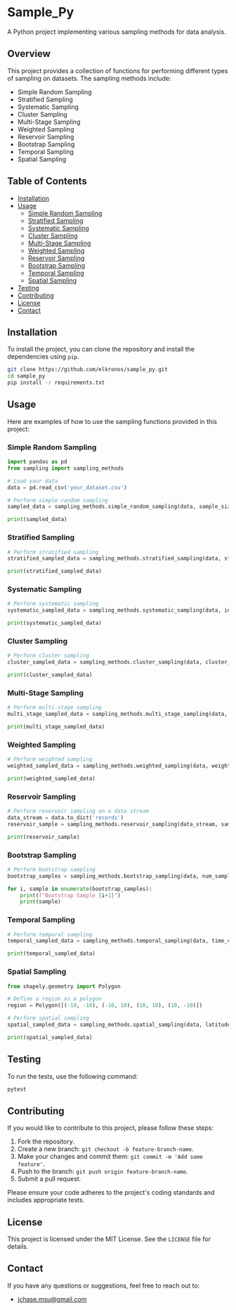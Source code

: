 # Sample_Py

A Python project implementing various sampling methods for data analysis.

## Overview

This project provides a collection of functions for performing different types of sampling on datasets. The sampling methods include:

- Simple Random Sampling
- Stratified Sampling
- Systematic Sampling
- Cluster Sampling
- Multi-Stage Sampling
- Weighted Sampling
- Reservoir Sampling
- Bootstrap Sampling
- Temporal Sampling
- Spatial Sampling

## Table of Contents

- [Installation](#installation)
- [Usage](#usage)
  - [Simple Random Sampling](#simple-random-sampling)
  - [Stratified Sampling](#stratified-sampling)
  - [Systematic Sampling](#systematic-sampling)
  - [Cluster Sampling](#cluster-sampling)
  - [Multi-Stage Sampling](#multi-stage-sampling)
  - [Weighted Sampling](#weighted-sampling)
  - [Reservoir Sampling](#reservoir-sampling)
  - [Bootstrap Sampling](#bootstrap-sampling)
  - [Temporal Sampling](#temporal-sampling)
  - [Spatial Sampling](#spatial-sampling)
- [Testing](#testing)
- [Contributing](#contributing)
- [License](#license)
- [Contact](#contact)

## Installation

To install the project, you can clone the repository and install the dependencies using `pip`.

```bash
git clone https://github.com/elkronos/sample_py.git
cd sample_py
pip install -r requirements.txt
```

## Usage

Here are examples of how to use the sampling functions provided in this project:

### Simple Random Sampling

```python
import pandas as pd
from sampling import sampling_methods

# Load your data
data = pd.read_csv('your_dataset.csv')

# Perform simple random sampling
sampled_data = sampling_methods.simple_random_sampling(data, sample_size=100, seed=42)

print(sampled_data)
```

### Stratified Sampling

```python
# Perform stratified sampling
stratified_sampled_data = sampling_methods.stratified_sampling(data, strata_column='category', sample_size=50, seed=42)

print(stratified_sampled_data)
```

### Systematic Sampling

```python
# Perform systematic sampling
systematic_sampled_data = sampling_methods.systematic_sampling(data, interval=10, seed=42)

print(systematic_sampled_data)
```

### Cluster Sampling

```python
# Perform cluster sampling
cluster_sampled_data = sampling_methods.cluster_sampling(data, cluster_column='cluster_id', num_clusters=5, seed=42)

print(cluster_sampled_data)
```

### Multi-Stage Sampling

```python
# Perform multi-stage sampling
multi_stage_sampled_data = sampling_methods.multi_stage_sampling(data, cluster_column='cluster_id', num_clusters=5, stage_two_sample_size=10, seed=42)

print(multi_stage_sampled_data)
```

### Weighted Sampling

```python
# Perform weighted sampling
weighted_sampled_data = sampling_methods.weighted_sampling(data, weights_column='weights', sample_size=100, seed=42)

print(weighted_sampled_data)
```

### Reservoir Sampling

```python
# Perform reservoir sampling on a data stream
data_stream = data.to_dict('records')
reservoir_sample = sampling_methods.reservoir_sampling(data_stream, sample_size=100, seed=42)

print(reservoir_sample)
```

### Bootstrap Sampling

```python
# Perform bootstrap sampling
bootstrap_samples = sampling_methods.bootstrap_sampling(data, num_samples=10, sample_size=100, seed=42)

for i, sample in enumerate(bootstrap_samples):
    print(f"Bootstrap Sample {i+1}")
    print(sample)
```

### Temporal Sampling

```python
# Perform temporal sampling
temporal_sampled_data = sampling_methods.temporal_sampling(data, time_column='timestamp', start_time=pd.Timestamp('2021-01-01'), end_time=pd.Timestamp('2021-12-31'), interval=7, sample_size=10, seed=42)

print(temporal_sampled_data)
```

### Spatial Sampling

```python
from shapely.geometry import Polygon

# Define a region as a polygon
region = Polygon([(-10, -10), (-10, 10), (10, 10), (10, -10)])

# Perform spatial sampling
spatial_sampled_data = sampling_methods.spatial_sampling(data, latitude_column='lat', longitude_column='lon', region=region, sample_size=100, seed=42)

print(spatial_sampled_data)
```

## Testing

To run the tests, use the following command:

```bash
pytest
```

## Contributing

If you would like to contribute to this project, please follow these steps:

1. Fork the repository.
2. Create a new branch: `git checkout -b feature-branch-name`.
3. Make your changes and commit them: `git commit -m 'Add some feature'`.
4. Push to the branch: `git push origin feature-branch-name`.
5. Submit a pull request.

Please ensure your code adheres to the project's coding standards and includes appropriate tests.

## License

This project is licensed under the MIT License. See the `LICENSE` file for details.

## Contact

If you have any questions or suggestions, feel free to reach out to:

- jchase.msu@gmail.com

